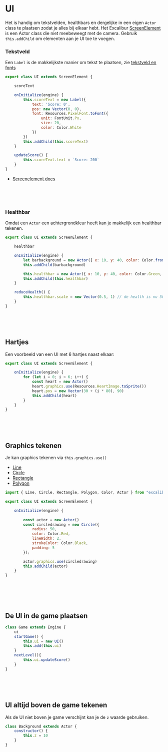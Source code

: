 # UI

Het is handig om tekstvelden, healthbars en dergelijke in een eigen `Actor` class te plaatsen zodat je alles bij elkaar hebt. Het Excalibur [ScreenElement](https://excaliburjs.com/api/class/ScreenElement/) is een Actor class die niet meebeweegt met de camera. Gebruik `this.addChild` om elementen aan je UI toe te voegen.

### Tekstveld

Een `Label` is de makkelijkste manier om tekst te plaatsen, zie [tekstveld en fonts](./tekstveld.md)

```javascript
export class UI extends ScreenElement {

    scoreText

    onInitialize(engine) {
        this.scoreText = new Label({
            text: 'Score: 0',
            pos: new Vector(0, 0),
            font: Resources.PixelFont.toFont({
                unit: FontUnit.Px,
                size: 20,
                color: Color.White
            })
        })
        this.addChild(this.scoreText)
    }

    updateScore() {
        this.scoreText.text = `Score: 200`
    }
}
```
- [Screenelement docs](https://excaliburjs.com/api/class/ScreenElement/)

<br><br><br>

### Healthbar

Omdat een `Actor` een achtergrondkleur heeft kan je makkelijk een healthbar tekenen.

```javascript
export class UI extends ScreenElement {

    healthbar

    onInitialize(engine) {
        let barbackground = new Actor({ x: 10, y: 40, color: Color.fromRGB(255, 255, 255, 0.4), width: 200, height: 20, anchor: Vector.Zero})
        this.addChild(barbackground)

        this.healthbar = new Actor({ x: 10, y: 40, color: Color.Green, width: 200, height: 20, anchor: Vector.Zero })
        this.addChild(this.healthbar)
    }

    reduceHealth() {
        this.healthbar.scale = new Vector(0.5, 1) // de health is nu 50%
    }
}
```

<br><br><br>

## Hartjes

Een voorbeeld van een UI met 6 hartjes naast elkaar:

```js
export class UI extends ScreenElement {

    onInitialize(engine) {
        for (let i = 0; i < 6; i++) {
            const heart = new Actor()
            heart.graphics.use(Resources.HeartImage.toSprite())
            heart.pos = new Vector(30 + (i * 80), 90)
            this.addChild(heart)
        }
    }
}
```

<br><br><br>

## Graphics tekenen

Je kan graphics tekenen via `this.graphics.use()`

- [Line](https://excaliburjs.com/docs/lines)
- [Circle](https://excaliburjs.com/docs/graphics#circle)
- [Rectangle](https://excaliburjs.com/docs/graphics#rectangle)
- [Polygon](https://excaliburjs.com/docs/graphics#polygon)

```js
import { Line, Circle, Rectangle, Polygon, Color, Actor } from "excalibur"

export class UI extends ScreenElement {

    onInitialize(engine) {
    
        const actor = new Actor()
        const circledrawing = new Circle({
            radius: 50,
            color: Color.Red,
            lineWidth: 2,
            strokeColor: Color.Black,
            padding: 5
        });

        actor.graphics.use(circledrawing)
        this.addChild(actor)
    }
}



```

<br><br><bR>

## De UI in de game plaatsen

```javascript
class Game extends Engine {
    ui
    startGame() {       
        this.ui = new UI()
        this.add(this.ui)
    }
    nextLevel(){
        this.ui.updateScore()
    }
}
```

<br><br><br>


## UI altijd boven de game tekenen

Als de UI niet boven je game verschijnt kan je de `z` waarde gebruiken.

```javascript
class Background extends Actor {
    constructor() {
        this.z = 10
    }
}
```
